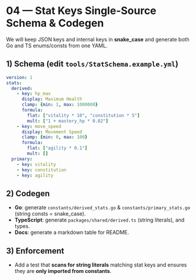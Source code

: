 # 04 — Stat Keys Single-Source Schema & Codegen

We will keep JSON keys and internal keys in **snake_case** and generate both Go and TS enums/consts from one YAML.

## 1) Schema (edit `tools/StatSchema.example.yml`)
```yaml
version: 1
stats:
  derived:
    - key: hp_max
      display: Maximum Health
      clamp: {min: 1, max: 1000000}
      formula:
        flat: ["vitality * 10", "constitution * 5"]
        mult: ["1 + mastery_hp * 0.02"]
    - key: move_speed
      display: Movement Speed
      clamp: {min: 0, max: 100}
      formula:
        flat: ["agility * 0.1"]
        mult: []
  primary:
    - key: vitality
    - key: constitution
    - key: agility
```

## 2) Codegen
- **Go**: generate `constants/derived_stats.go` & `constants/primary_stats.go` (string consts = snake_case).
- **TypeScript**: generate `packages/shared/derived.ts` (string literals), and types.
- **Docs**: generate a markdown table for README.

## 3) Enforcement
- Add a test that **scans for string literals** matching stat keys and ensures they are **only imported from constants**.
